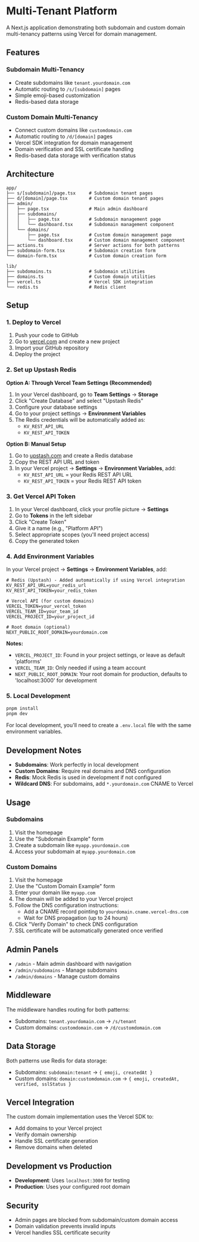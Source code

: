 # Multi-Tenant Platform

A Next.js application demonstrating both subdomain and custom domain multi-tenancy patterns using Vercel for domain management.

## Features

### Subdomain Multi-Tenancy

- Create subdomains like `tenant.yourdomain.com`
- Automatic routing to `/s/[subdomain]` pages
- Simple emoji-based customization
- Redis-based data storage

### Custom Domain Multi-Tenancy

- Connect custom domains like `customdomain.com`
- Automatic routing to `/d/[domain]` pages
- Vercel SDK integration for domain management
- Domain verification and SSL certificate handling
- Redis-based data storage with verification status

## Architecture

```
app/
├── s/[subdomain]/page.tsx     # Subdomain tenant pages
├── d/[domain]/page.tsx        # Custom domain tenant pages
├── admin/
│   ├── page.tsx               # Main admin dashboard
│   ├── subdomains/
│   │   ├── page.tsx           # Subdomain management page
│   │   └── dashboard.tsx      # Subdomain management component
│   └── domains/
│       ├── page.tsx           # Custom domain management page
│       └── dashboard.tsx      # Custom domain management component
├── actions.ts                 # Server actions for both patterns
├── subdomain-form.tsx         # Subdomain creation form
└── domain-form.tsx            # Custom domain creation form

lib/
├── subdomains.ts              # Subdomain utilities
├── domains.ts                 # Custom domain utilities
├── vercel.ts                  # Vercel SDK integration
└── redis.ts                   # Redis client
```

## Setup

### 1. Deploy to Vercel

1. Push your code to GitHub
2. Go to [vercel.com](https://vercel.com) and create a new project
3. Import your GitHub repository
4. Deploy the project

### 2. Set up Upstash Redis

**Option A: Through Vercel Team Settings (Recommended)**

1. In your Vercel dashboard, go to **Team Settings** → **Storage**
2. Click "Create Database" and select "Upstash Redis"
3. Configure your database settings
4. Go to your project settings → **Environment Variables**
5. The Redis credentials will be automatically added as:
   - `KV_REST_API_URL`
   - `KV_REST_API_TOKEN`

**Option B: Manual Setup**

1. Go to [upstash.com](https://upstash.com) and create a Redis database
2. Copy the REST API URL and token
3. In your Vercel project → **Settings** → **Environment Variables**, add:
   - `KV_REST_API_URL` = your Redis REST API URL
   - `KV_REST_API_TOKEN` = your Redis REST API token

### 3. Get Vercel API Token

1. In your Vercel dashboard, click your profile picture → **Settings**
2. Go to **Tokens** in the left sidebar
3. Click "Create Token"
4. Give it a name (e.g., "Platform API")
5. Select appropriate scopes (you'll need project access)
6. Copy the generated token

### 4. Add Environment Variables

In your Vercel project → **Settings** → **Environment Variables**, add:

```env
# Redis (Upstash) - Added automatically if using Vercel integration
KV_REST_API_URL=your_redis_url
KV_REST_API_TOKEN=your_redis_token

# Vercel API (for custom domains)
VERCEL_TOKEN=your_vercel_token
VERCEL_TEAM_ID=your_team_id
VERCEL_PROJECT_ID=your_project_id

# Root domain (optional)
NEXT_PUBLIC_ROOT_DOMAIN=yourdomain.com
```

**Notes:**

- `VERCEL_PROJECT_ID`: Found in your project settings, or leave as default 'platforms'
- `VERCEL_TEAM_ID`: Only needed if using a team account
- `NEXT_PUBLIC_ROOT_DOMAIN`: Your root domain for production, defaults to 'localhost:3000' for development

### 5. Local Development

```bash
pnpm install
pnpm dev
```

For local development, you'll need to create a `.env.local` file with the same environment variables.

## Development Notes

- **Subdomains**: Work perfectly in local development
- **Custom Domains**: Require real domains and DNS configuration
- **Redis**: Mock Redis is used in development if not configured
- **Wildcard DNS**: For subdomains, add `*.yourdomain.com` CNAME to Vercel

## Usage

### Subdomains

1. Visit the homepage
2. Use the "Subdomain Example" form
3. Create a subdomain like `myapp.yourdomain.com`
4. Access your subdomain at `myapp.yourdomain.com`

### Custom Domains

1. Visit the homepage
2. Use the "Custom Domain Example" form
3. Enter your domain like `myapp.com`
4. The domain will be added to your Vercel project
5. Follow the DNS configuration instructions:
   - Add a CNAME record pointing to `yourdomain.cname.vercel-dns.com`
   - Wait for DNS propagation (up to 24 hours)
6. Click "Verify Domain" to check DNS configuration
7. SSL certificate will be automatically generated once verified

## Admin Panels

- `/admin` - Main admin dashboard with navigation
- `/admin/subdomains` - Manage subdomains
- `/admin/domains` - Manage custom domains

## Middleware

The middleware handles routing for both patterns:

- Subdomains: `tenant.yourdomain.com` → `/s/tenant`
- Custom domains: `customdomain.com` → `/d/customdomain.com`

## Data Storage

Both patterns use Redis for data storage:

- Subdomains: `subdomain:tenant` → `{ emoji, createdAt }`
- Custom domains: `domain:customdomain.com` → `{ emoji, createdAt, verified, sslStatus }`

## Vercel Integration

The custom domain implementation uses the Vercel SDK to:

- Add domains to your Vercel project
- Verify domain ownership
- Handle SSL certificate generation
- Remove domains when deleted

## Development vs Production

- **Development**: Uses `localhost:3000` for testing
- **Production**: Uses your configured root domain

## Security

- Admin pages are blocked from subdomain/custom domain access
- Domain validation prevents invalid inputs
- Vercel handles SSL certificate security
